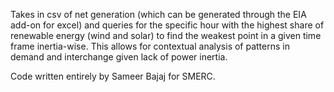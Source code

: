 Takes in csv of net generation (which can be generated through the EIA add-on for excel) and queries for the specific hour with the highest share of renewable energy (wind and solar) to 
find the weakest point in a given time frame inertia-wise. This allows for contextual analysis of patterns in demand and interchange given lack of power inertia.

Code written entirely by Sameer Bajaj for SMERC.
